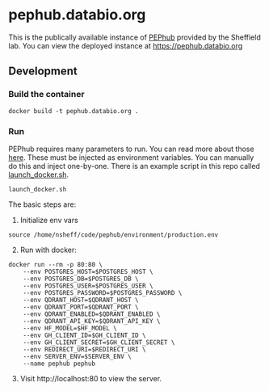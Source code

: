 # pephub.databio.org
This is the publically available instance of [PEPhub](https://github.com/pepkit/pephub) provided by the Sheffield lab. You can view the deployed instance at https://pephub.databio.org

## Development
### Build the container
```
docker build -t pephub.databio.org .
```


### Run

PEPhub requires many parameters to run. You can read more about those [here](https://github.com/pepkit/pephub/blob/master/docs/server-settings.md). These must be injected as environment variables. You can manually do this and inject one-by-one. There is an example script in this repo called [launch_docker.sh](launch_docker.sh).

```
launch_docker.sh
```

The basic steps are:

1. Initialize env vars

```
source /home/nsheff/code/pephub/environment/production.env
```

2. Run with docker: 

```
docker run --rm -p 80:80 \
    --env POSTGRES_HOST=$POSTGRES_HOST \
    --env POSTGRES_DB=$POSTGRES_DB \
    --env POSTGRES_USER=$POSTGRES_USER \
    --env POSTGRES_PASSWORD=$POSTGRES_PASSWORD \
    --env QDRANT_HOST=$QDRANT_HOST \
    --env QDRANT_PORT=$QDRANT_PORT \
    --env QDRANT_ENABLED=$QDRANT_ENABLED \
    --env QDRANT_API_KEY=$QDRANT_API_KEY \
    --env HF_MODEL=$HF_MODEL \
    --env GH_CLIENT_ID=$GH_CLIENT_ID \
    --env GH_CLIENT_SECRET=$GH_CLIENT_SECRET \
    --env REDIRECT_URI=$REDIRECT_URI \
    --env SERVER_ENV=$SERVER_ENV \
    --name pephub pephub
```

3. Visit http://localhost:80 to view the server.

